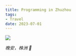 ```yaml
---
title: Programming in Zhuzhou
tags: 
- Travel
date: 2023-07-01
---
```


![](https://bucket-ashinch.oss-cn-hangzhou.aliyuncs.com/upic/2D7234F4-5AD4-406A-B041-8FC183C1BEED_1_105_c.jpeg)

*晚安，株洲 🌙*

